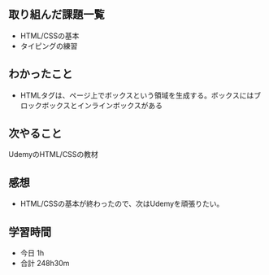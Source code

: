 ## 取り組んだ課題一覧
-  HTML/CSSの基本
- タイピングの練習
## わかったこと
- HTMLタグは、ページ上でボックスという領域を生成する。ボックスにはブロックボックスとインラインボックスがある
## 次やること
UdemyのHTML/CSSの教材
## 感想
-  HTML/CSSの基本が終わったので、次はUdemyを頑張りたい。
## 学習時間
- 今日 1h
- 合計 248h30m
